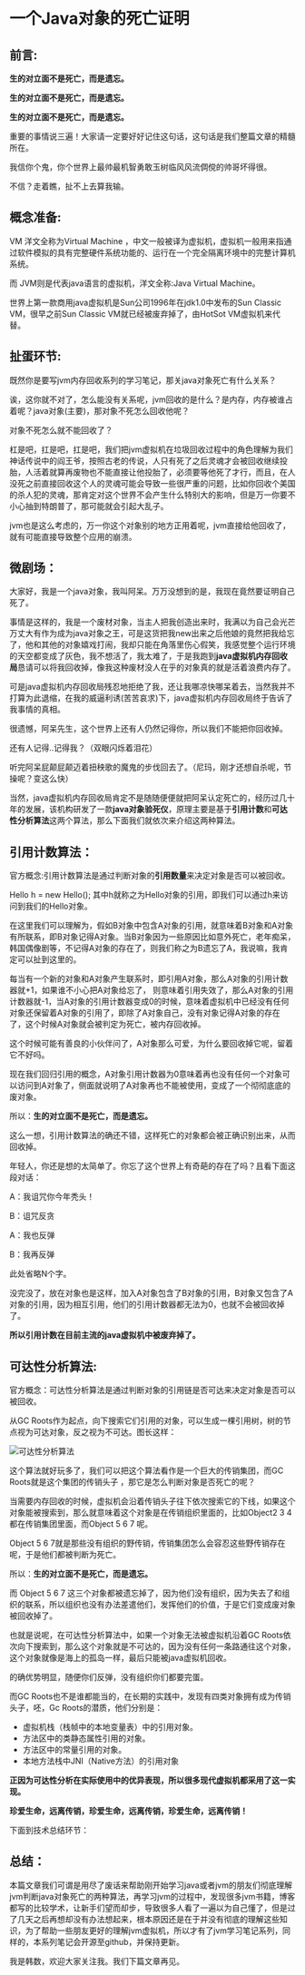 # 一个Java对象的死亡证明

## 前言:

**生的对立面不是死亡，而是遗忘。**

**生的对立面不是死亡，而是遗忘。**

**生的对立面不是死亡，而是遗忘。**

重要的事情说三遍！大家请一定要好好记住这句话，这句话是我们整篇文章的精髓所在。

我信你个鬼，你个世界上最帅最机智勇敢玉树临风风流倜傥的帅哥坏得很。

不信？走着瞧，扯不上去算我输。

## 概念准备:

VM 洋文全称为Virtual Machine ，中文一般被译为虚拟机，虚拟机一般用来指通过软件模拟的具有完整硬件系统功能的、运行在一个完全隔离环境中的完整计算机系统。

而 JVM则是代表java语言的虚拟机，洋文全称:Java Virtual Machine。

世界上第一款商用java虚拟机是Sun公司1996年在jdk1.0中发布的Sun  Classic VM，很早之前Sun  Classic VM就已经被废弃掉了，由HotSot VM虚拟机来代替。

## 扯蛋环节:

既然你是要写jvm内存回收系列的学习笔记，那关java对象死亡有什么关系？

诶，这你就不对了，怎么能没有关系呢，jvm回收的是什么？是内存，内存被谁占着呢？java对象(主要)，那对象不死怎么回收他呢？

对象不死怎么就不能回收了？

杠是吧，扛是吧，扛是吧，我们把jvm虚拟机在垃圾回收过程中的角色理解为我们神话传说中的阎王爷，按照古老的传说，人只有死了之后灵魂才会被回收继续投胎，人活着就算再废物也不能直接让他投胎了，必须要等他死了才行，而且，在人没死之前直接回收这个人的灵魂可能会导致一些很严重的问题，比如你回收个美国的杀人犯的灵魂，那肯定对这个世界不会产生什么特别大的影响，但是万一你要不小心抽到特朗普了，那可能就会引起大乱子。

jvm也是这么考虑的，万一你这个对象别的地方正用着呢，jvm直接给他回收了，就有可能直接导致整个应用的崩溃。

## 微剧场：

大家好，我是一个java对象，我叫阿呆。万万没想到的是，我现在竟然要证明自己死了。

事情是这样的，我是一个废材对象，当主人把我创造出来时，我满以为自己会光芒万丈大有作为成为java对象之王，可是这货把我new出来之后他娘的竟然把我给忘了，他和其他的对象嬉戏打闹，我却只能在角落里伤心假笑，我感觉整个运行环境的天空都变成了灰色，我不想活了，我太难了，于是我跑到**java虚拟机内存回收局**恳请可以将我回收掉，像我这种废材没人在乎的对象真的就是活着浪费内存了。

可是java虚拟机内存回收局残忍地拒绝了我，还让我哪凉快哪呆着去，当然我并不打算为此退缩，在我的威逼利诱(苦苦哀求)下，java虚拟机内存回收局终于告诉了我事情的真相。

很遗憾，阿呆先生，这个世界上还有人仍然记得你，所以我们不能把你回收掉。

还有人记得..记得我？（双眼闪烁着泪花）

听完阿呆屁颠屁颠迈着扭秧歌的魔鬼的步伐回去了。（尼玛，刚才还想自杀呢，节操呢？变这么快）

当然，java虚拟机内存回收局肯定不是随随便便就把阿呆认定死亡的，经历过几十年的发展，该机构研发了一款**java对象验死仪**，原理主要是基于**引用计数**和**可达性分析算法**这两个算法，那么下面我们就依次来介绍这两种算法。

## 引用计数算法：

官方概念:引用计数算法是通过判断对象的**引用数量**来决定对象是否可以被回收。

Hello h = new Hello(); 其中h就称之为Hello对象的引用，即我们可以通过h来访问到我们的Hello对象。

在这里我们可以理解为，假如B对象中包含A对象的引用，就意味着B对象和A对象有所联系，即B对象记得A对象。当B对象因为一些原因比如意外死亡，老年痴呆，韩国偶像剧等，不记得A对象的存在了，则我们称之为B遗忘了A，我说嘛，我肯定可以扯到这里的。

每当有一个新的对象和A对象产生联系时，即引用A对象，那么A对象的引用计数器就+1，如果谁不小心把A对象给忘了， 则意味着引用失效了，那么A对象的引用计数器就-1，当A对象的引用计数器变成0的时候，意味着虚拟机中已经没有任何对象还保留着A对象的引用了，即除了A对象自己，没有对象记得A对象的存在了，这个时候A对象就会被判定为死亡，被内存回收掉。

这个时候可能有善良的小伙伴问了，A对象那么可爱，为什么要回收掉它呢，留着它不好吗。

现在我们回归引用的概念，A对象引用计数器为0意味着再也没有任何一个对象可以访问到A对象了，侧面就说明了A对象再也不能被使用，变成了一个彻彻底底的废对象。

所以：**生的对立面不是死亡，而是遗忘。**

这么一想，引用计数算法的确还不错，这样死亡的对象都会被正确识别出来，从而回收掉。

年轻人，你还是想的太简单了。你忘了这个世界上有奇葩的存在了吗？且看下面这段对话：

A：我诅咒你今年秃头！

B：诅咒反贪

A：我也反弹

B：我再反弹

此处省略N个字。

没完没了，放在对象也是这样，加入A对象包含了B对象的引用，B对象又包含了A对象的引用，因为相互引用，他们的引用计数器都无法为0，也就不会被回收掉了。

**所以引用计数在目前主流的java虚拟机中被废弃掉了。**



## 可达性分析算法:

官方概念：可达性分析算法是通过判断对象的引用链是否可达来决定对象是否可以被回收。

从GC Roots作为起点，向下搜索它们引用的对象，可以生成一棵引用树，树的节点视为可达对象，反之视为不可达。图长这样：

![可达性分析算法](https://images.cnblogs.com/cnblogs_com/wupeixuan/1186116/o_4240985.jpg)



这个算法就好玩多了，我们可以把这个算法看作是一个巨大的传销集团，而GC Roots就是这个集团的传销头子 ，那它是怎么判断对象是否死亡的呢？

当需要内存回收的时候，虚拟机会沿着传销头子往下依次搜索它的下线，如果这个对象能被搜索到，那么就意味着这个对象是在传销组织里面的，比如Object2 3 4 都在传销集团里面，而Object 5 6 7 呢。

Object 5 6 7就是那些没有组织的野传销，传销集团怎么会容忍这些野传销存在呢，于是他们都被判断为死亡。

所以：**生的对立面不是死亡，而是遗忘。**

而 Object 5 6 7 这三个对象都被遗忘掉了，因为他们没有组织，因为失去了和组织的联系，所以组织也没有办法差遣他们，发挥他们的价值，于是它们变成废对象被回收掉了。

也就是说呢，在可达性分析算法中，如果一个对象无法被虚拟机沿着GC Roots依次向下搜索到，那么这个对象就是不可达的，因为没有任何一条路通往这个对象，这个对象就像是海上的孤岛一样，最后只能被java虚拟机回收。

的确优势明显，随便你们反弹，没有组织你们都要完蛋。

而GC Roots也不是谁都能当的，在长期的实践中，发现有四类对象拥有成为传销头子，呸，Gc Roots的潜质，他们分别是：

- 虚拟机栈（栈帧中的本地变量表）中的引用对象。
- 方法区中的类静态属性引用的对象。
- 方法区中的常量引用的对象。
- 本地方法栈中JNI（Native方法）的引用对象

**正因为可达性分析在实际使用中的优异表现，所以很多现代虚拟机都采用了这一实现。**

**珍爱生命，远离传销，珍爱生命，远离传销，珍爱生命，远离传销！**

下面到技术总结环节：

## 总结：

本篇文章我们可谓是用尽了废话来帮助刚开始学习java或者jvm的朋友们彻底理解jvm判断java对象死亡的两种算法，再学习jvm的过程中，发现很多jvm书籍，博客都写的比较学术，让新手们望而却步，导致很多人看了一遍以为自己懂了，但是过了几天之后再想却没有办法想起来，根本原因还是在于并没有彻底的理解这些知识，为了帮助一些朋友更好的理解jvm虚拟机，所以才有了jvm学习笔记系列，同样的，本系列笔记会开源至github，并保持更新。

我是韩数，欢迎大家关注我。我们下篇文章再见。







